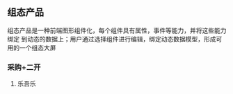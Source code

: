 ## 组态产品
组态产品是一种前端图形组件化，每个组件具有属性，事件等能力，并将这些能力绑定
到动态的数据上；用户通过选择组件进行编辑，绑定动态数据模型，形成可用的一个组态大屏
### 采购+二开
1. 乐吾乐
